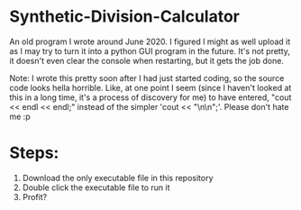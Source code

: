 # Synthetic-Division-Calculator
An old program I wrote around June 2020. I figured I might as well upload it as I may try to 
turn it into a python GUI program in the future. It's not pretty, it doesn't even clear the 
console when restarting, but it gets the job done. 

Note: I wrote this pretty soon after I had just started coding, so the source code looks
hella horrible. Like, at one point I seem (since I haven't looked at this
in a long time, it's a process of discovery for me) to have entered, "cout << endl << endl;"
instead of the simpler 'cout << "\n\n";'. Please don't hate me :p

# Steps:
1. Download the only executable file in this repository
2. Double click the executable file to run it
3. Profit?

